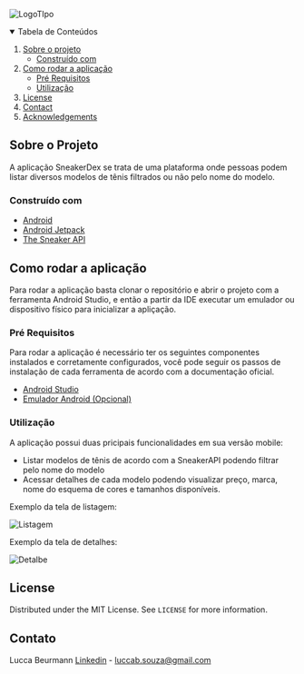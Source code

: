 ![LogoTIpo](https://repository-images.githubusercontent.com/249491356/780a3180-7385-11ea-8994-775b8a6fdfd3)
<details open="open">
  <summary>Tabela de Conteúdos</summary>
  <ol>
    <li>
      <a href="#Sobre o Projeto">Sobre o projeto</a>
      <ul>
        <li><a href="#built-with">Construído com</a></li>
      </ul>
    </li>
    <li>
      <a href="#getting-started">Como rodar a aplicação</a>
      <ul>
        <li><a href="#prerequisites">Pré Requisitos</a></li>
        <li><a href="#Utilização">Utilização</a></li>
      </ul>
    </li>
    <li><a href="#license">License</a></li>
    <li><a href="#contact">Contact</a></li>
    <li><a href="#acknowledgements">Acknowledgements</a></li>
  </ol>
</details>



<!-- ABOUT THE PROJECT -->
## Sobre o Projeto
A aplicação SneakerDex se trata de uma plataforma onde pessoas podem listar diversos modelos de tênis filtrados ou não pelo nome do modelo.


### Construído com

* [Android](https://www.android.com/intl/pt-BR_br/)
* [Android Jetpack](https://developer.android.com/jetpack?gclid=CjwKCAiAp4KCBhB6EiwAxRxbpHq670_fC_jUB_Ml_EmbLkZMOzygBQWHC7rvcfjV4dhiDUtmdK16SBoCIVgQAvD_BwE&gclsrc=aw.ds)
* [The Sneaker API](https://app.swaggerhub.com/apis-docs/tg4solutions/the-sneaker-database/1.0.0#/sneakers/getSneakers)



<!-- GETTING STARTED -->
## Como rodar a aplicação

Para rodar a aplicação basta clonar o repositório e abrir o projeto com a ferramenta Android Studio, e então a partir da IDE executar um emulador ou dispositivo físico para inicializar a apliçação.

### Pré Requisitos

Para rodar a aplicação é necessário ter os seguintes componentes instalados e corretamente configurados, você pode seguir os passos de instalação de cada ferramenta de acordo com a documentação oficial.
* [Android Studio](https://developer.android.com/studio)
* [Emulador Android (Opcional)](https://developer.android.com/studio/run/managing-avds?hl=pt-br)

### Utilização
A aplicação possui duas pricipais funcionalidades em sua versão mobile:
* Listar modelos de tênis de acordo com a SneakerAPI podendo filtrar pelo nome do modelo
* Acessar detalhes de cada modelo podendo visualizar preço, marca, nome do esquema de cores e tamanhos disponíveis.

Exemplo da tela de listagem:

![Listagem](https://i.imgur.com/GDdFBOk.png)


Exemplo da tela de detalhes:

![Detalbe](https://i.imgur.com/smR0Lfu.png)


<!-- LICENSE -->
## License

Distributed under the MIT License. See `LICENSE` for more information.



<!-- CONTACT -->
## Contato

Lucca Beurmann [Linkedin](https://www.linkedin.com/in/lbeurmann/) - luccab.souza@gmail.com
